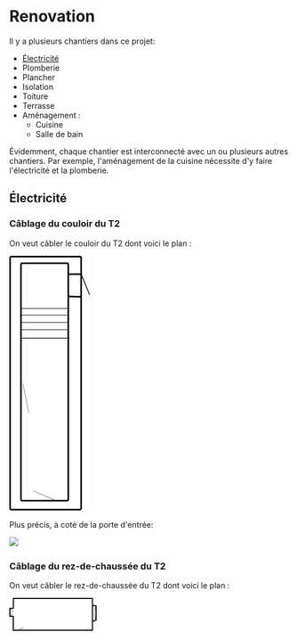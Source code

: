 # Renovation

Il y a plusieurs chantiers dans ce projet:
* [Électricité](https://github.com/neilujman/Renovation/edit/main/README.md#%C3%A9lectricit%C3%A9)
* Plomberie
* Plancher
* Isolation
* Toiture
* Terrasse
* Aménagement :
  + Cuisine
  + Salle de bain

Évidemment, chaque chantier est interconnecté avec un ou plusieurs autres chantiers. Par exemple, l'aménagement de la cuisine nécessite d'y faire l'électricité et la plomberie.

## Électricité
### Câblage du couloir du T2
On veut câbler le couloir du T2 dont voici le plan :

![](images/plan-couloir.png)

Plus précis, à coté de la porte d'entrée:

![](images/entrée.png)


### Câblage du rez-de-chaussée du T2
On veut câbler le rez-de-chaussée du T2 dont voici le plan :

![](images/plan-rdc.png)
